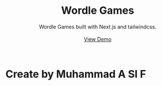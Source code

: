 <br/>
  <h1 align="center">Wordle Games</h1>

  <p align="center">
    Wordle Games built with Next.js and tailwindcss.
    <br />
    <br />
    <a href="wordle-game-pearl.vercel.app" target="_blank">View Demo</a>
  </p>
</p>

<br />

<h1>Create by Muhammad A SI F</h1>